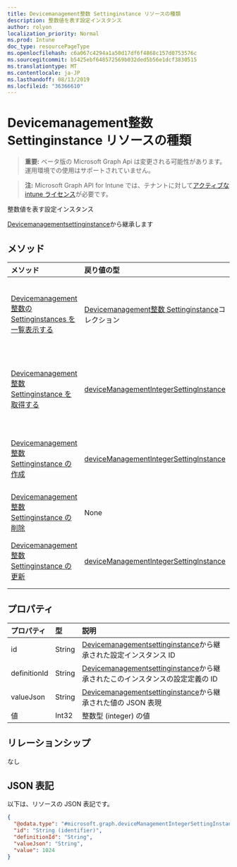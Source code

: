 ```yaml
---
title: Devicemanagement整数 Settinginstance リソースの種類
description: 整数値を表す設定インスタンス
author: rolyon
localization_priority: Normal
ms.prod: Intune
doc_type: resourcePageType
ms.openlocfilehash: c6a067c4294a1a50d17df6f4868c157d0753576c
ms.sourcegitcommit: b5425ebf648572569b032ded5b56e1dcf3830515
ms.translationtype: MT
ms.contentlocale: ja-JP
ms.lasthandoff: 08/13/2019
ms.locfileid: "36366610"
---
```

# <a name="devicemanagementintegersettinginstance-resource-type"></a>Devicemanagement整数 Settinginstance リソースの種類

> **重要:** ベータ版の Microsoft Graph Api は変更される可能性があります。運用環境での使用はサポートされていません。

> **注:** Microsoft Graph API for Intune では、テナントに対して[アクティブな intune ライセンス](https://go.microsoft.com/fwlink/?linkid=839381)が必要です。

整数値を表す設定インスタンス


[Devicemanagementsettinginstance](../resources/intune-deviceintent-devicemanagementsettinginstance.md)から継承します

## <a name="methods"></a>メソッド
|メソッド|戻り値の型|説明|
|:---|:---|:---|
|[Devicemanagement整数の Settinginstances を一覧表示する](../api/intune-deviceintent-devicemanagementintegersettinginstance-list.md)|[Devicemanagement整数 Settinginstance](../resources/intune-deviceintent-devicemanagementintegersettinginstance.md)コレクション|[Devicemanagement整数 Settinginstance](../resources/intune-deviceintent-devicemanagementintegersettinginstance.md)オブジェクトのプロパティとリレーションシップをリストします。|
|[Devicemanagement整数 Settinginstance を取得する](../api/intune-deviceintent-devicemanagementintegersettinginstance-get.md)|[deviceManagementIntegerSettingInstance](../resources/intune-deviceintent-devicemanagementintegersettinginstance.md)|[Devicemanagement整数 Settinginstance](../resources/intune-deviceintent-devicemanagementintegersettinginstance.md)オブジェクトのプロパティとリレーションシップを読み取ります。|
|[Devicemanagement整数 Settinginstance の作成](../api/intune-deviceintent-devicemanagementintegersettinginstance-create.md)|[deviceManagementIntegerSettingInstance](../resources/intune-deviceintent-devicemanagementintegersettinginstance.md)|新しい[Devicemanagement整数 Settinginstance](../resources/intune-deviceintent-devicemanagementintegersettinginstance.md)オブジェクトを作成します。|
|[Devicemanagement整数 Settinginstance の削除](../api/intune-deviceintent-devicemanagementintegersettinginstance-delete.md)|None|[Devicemanagement整数の Settinginstance](../resources/intune-deviceintent-devicemanagementintegersettinginstance.md)を削除します。|
|[Devicemanagement整数 Settinginstance の更新](../api/intune-deviceintent-devicemanagementintegersettinginstance-update.md)|[deviceManagementIntegerSettingInstance](../resources/intune-deviceintent-devicemanagementintegersettinginstance.md)|[Devicemanagement整数 Settinginstance](../resources/intune-deviceintent-devicemanagementintegersettinginstance.md)オブジェクトのプロパティを更新します。|

## <a name="properties"></a>プロパティ
|プロパティ|型|説明|
|:---|:---|:---|
|id|String|[Devicemanagementsettinginstance](../resources/intune-deviceintent-devicemanagementsettinginstance.md)から継承された設定インスタンス ID|
|definitionId|String|[Devicemanagementsettinginstance](../resources/intune-deviceintent-devicemanagementsettinginstance.md)から継承されたこのインスタンスの設定定義の ID|
|valueJson|String|[Devicemanagementsettinginstance](../resources/intune-deviceintent-devicemanagementsettinginstance.md)から継承された値の JSON 表現|
|値|Int32|整数型 (integer) の値|

## <a name="relationships"></a>リレーションシップ
なし

## <a name="json-representation"></a>JSON 表記
以下は、リソースの JSON 表記です。
<!-- {
  "blockType": "resource",
  "keyProperty": "id",
  "@odata.type": "microsoft.graph.deviceManagementIntegerSettingInstance"
}
-->
``` json
{
  "@odata.type": "#microsoft.graph.deviceManagementIntegerSettingInstance",
  "id": "String (identifier)",
  "definitionId": "String",
  "valueJson": "String",
  "value": 1024
}
```



